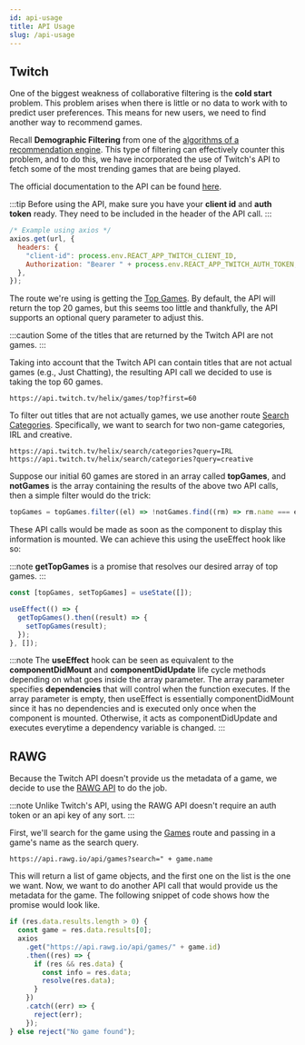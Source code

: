 ```yaml
---
id: api-usage
title: API Usage
slug: /api-usage
---
```


## Twitch

One of the biggest weakness of collaborative filtering is the **cold start** problem. This problem arises when there is little or no data to work with to predict user preferences.
This means for new users, we need to find another way to recommend games.

Recall **Demographic Filtering** from one of the [algorithms of a recommendation engine](collab.md).
This type of filtering can effectively counter this problem, and to do this, we have incorporated the use of Twitch's API to fetch some of the most trending games that are being played.

The official documentation to the API can be found [here](https://dev.twitch.tv/docs/api/).

:::tip
Before using the API, make sure you have your **client id** and **auth token** ready. They need to be included in the header of the API call.
:::

```javascript
/* Example using axios */
axios.get(url, {
  headers: {
    "client-id": process.env.REACT_APP_TWITCH_CLIENT_ID,
    Authorization: "Bearer " + process.env.REACT_APP_TWITCH_AUTH_TOKEN,
  },
});
```

The route we're using is getting the [Top Games](https://dev.twitch.tv/docs/api/reference#get-top-games).
By default, the API will return the top 20 games, but this seems too little and thankfully, the API supports an optional query parameter to adjust this.

:::caution
Some of the titles that are returned by the Twitch API are not games.
:::

Taking into account that the Twitch API can contain titles that are not actual games (e.g., Just Chatting), the resulting API call we decided to use is taking the top 60 games.

`https://api.twitch.tv/helix/games/top?first=60`

To filter out titles that are not actually games, we use another route [Search Categories](https://dev.twitch.tv/docs/api/reference#search-categories).
Specifically, we want to search for two non-game categories, IRL and creative.

```
https://api.twitch.tv/helix/search/categories?query=IRL
https://api.twitch.tv/helix/search/categories?query=creative
```

Suppose our initial 60 games are stored in an array called **topGames**, and **notGames** is the array containing the results of the above two API calls, then a simple filter would do the trick:

```javascript
topGames = topGames.filter((el) => !notGames.find((rm) => rm.name === el.name));
```

These API calls would be made as soon as the component to display this information is mounted. We can achieve this using the useEffect hook like so:

:::note
**getTopGames** is a promise that resolves our desired array of top games.
:::

```javascript
const [topGames, setTopGames] = useState([]);

useEffect(() => {
  getTopGames().then((result) => {
    setTopGames(result);
  });
}, []);
```

:::note
The **useEffect** hook can be seen as equivalent to the **componentDidMount** and **componentDidUpdate** life cycle methods depending on what goes inside the array parameter.
The array parameter specifies **dependencies** that will control when the function executes. If the array parameter is empty, then useEffect is essentially componentDidMount since it has no dependencies and is executed only once when the component is mounted.
Otherwise, it acts as componentDidUpdate and executes everytime a dependency variable is changed.
:::

## RAWG

Because the Twitch API doesn't provide us the metadata of a game, we decide to use the [RAWG API](https://rawg.io/apidocs) to do the job.

:::note
Unlike Twitch's API, using the RAWG API doesn't require an auth token or an api key of any sort.
:::

First, we'll search for the game using the [Games](https://api.rawg.io/docs/#tag/games) route and passing in a game's name as the search query.

```
https://api.rawg.io/api/games?search=" + game.name
```

This will return a list of game objects, and the first one on the list is the one we want. Now, we want to do another API call that would provide us the metadata for the game.
The following snippet of code shows how the promise would look like.

```javascript
if (res.data.results.length > 0) {
  const game = res.data.results[0];
  axios
    .get("https://api.rawg.io/api/games/" + game.id)
    .then((res) => {
      if (res && res.data) {
        const info = res.data;
        resolve(res.data);
      }
    })
    .catch((err) => {
      reject(err);
    });
} else reject("No game found");
```
